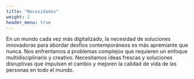 ```yaml
---
title: "Necesidades"
weight: 2
header_menu: true
---
```

En un mundo cada vez más digitalizado, la necesidad de soluciones innovadoras para abordar desfíos contemporáneos es más apremiante que nunca. Nos enfrentamos a problemas complejos que requieren un enfoque multidisciplinario y creativo. Necesitamos ideas frescas y soluciones disruptivas que impulsen el cambio y mejoren la calidad de vida de las personas en todo el mundo.